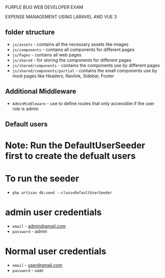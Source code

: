 PURPLE BUG WEB DEVELOPER EXAM

EXPENSE MANAGEMENT USING LARAVEL AND VUE 3

## folder structure

-   `js/assets` - contains all the necessary assets like images
-   `js/components` - contains all components for different pages
-   `js/Pages` - contains all web pages
-   `js/shared` - for storing the components for different pages
-   `js/shared/components` - contains the components use by different pages
-   `js/shared/components/partial` - contains the small components use by most pages like Headers, Navlink, Sidebar, Footer

## Additional Middleware

-   `AdminMiddleware` - use to define routes that only accessible if the user role is admin

## Default users

# Note: Run the DefaultUserSeeder first to create the defualt users

# To run the seeder

-   `php artisan db:seed --class=DefaultUserSeeder`

# admin user credentials

-   `email` - admin@gmail.com
-   `password` - admin

# Normal user credentials

-   `email` - user@gmail.com
-   `password` - user
